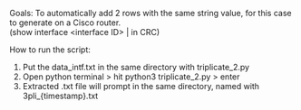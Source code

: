 Goals:
To automatically add 2 rows with the same string value, for this case to generate  on a Cisco router.
<br/>(show interface &lt;interface ID> | in CRC)

How to run the script:
1. Put the data_intf.txt in the same directory with triplicate_2.py
2. Open python terminal > hit python3 triplicate_2.py > enter
3. Extracted .txt file will prompt in the same directory, named with 3pli_{timestamp}.txt
